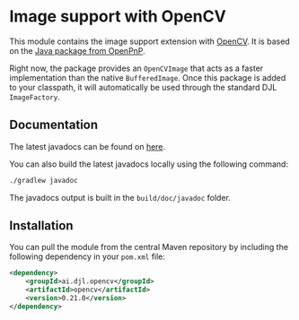 # Image support with OpenCV

This module contains the image support extension with [OpenCV](https://opencv.org/). It is based on the [Java package from OpenPnP](https://github.com/openpnp/opencv).

Right now, the package provides an `OpenCVImage` that acts as a faster implementation than the native `BufferedImage`. Once this package is added to your classpath, it will automatically be used through the standard DJL `ImageFactory`.

## Documentation

The latest javadocs can be found on [here](https://javadoc.io/doc/ai.djl.opencv/opencv/latest/index.html).

You can also build the latest javadocs locally using the following command:

```sh
./gradlew javadoc
```
The javadocs output is built in the `build/doc/javadoc` folder.

## Installation

You can pull the module from the central Maven repository by including the following dependency in your `pom.xml` file:

```xml
<dependency>
    <groupId>ai.djl.opencv</groupId>
    <artifactId>opencv</artifactId>
    <version>0.21.0</version>
</dependency>
```
